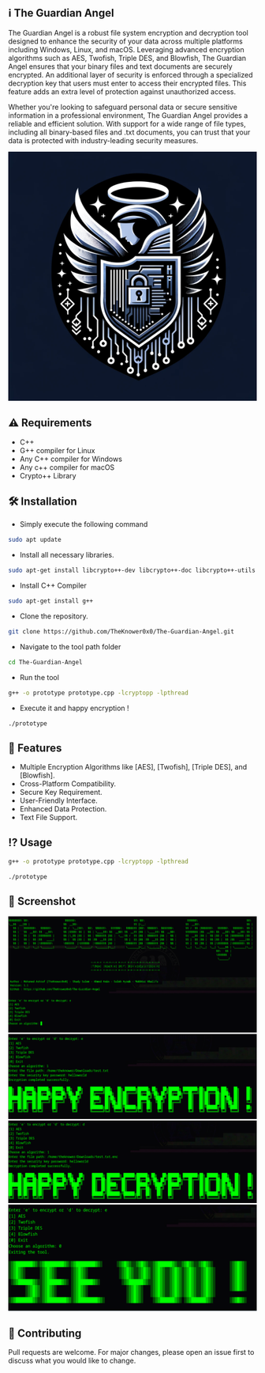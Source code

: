 ## ℹ️ The Guardian Angel

The Guardian Angel is a robust file system encryption and decryption tool designed to enhance the security of your data across multiple platforms including Windows, Linux, and macOS. Leveraging advanced encryption algorithms such as AES, Twofish, Triple DES, and Blowfish, The Guardian Angel ensures that your binary files and text documents are securely encrypted. An additional layer of security is enforced through a specialized decryption key that users must enter to access their encrypted files. This feature adds an extra level of protection against unauthorized access.

Whether you're looking to safeguard personal data or secure sensitive information in a professional environment, The Guardian Angel provides a reliable and efficient solution. With support for a wide range of file types, including all binary-based files and .txt documents, you can trust that your data is protected with industry-leading security measures.


![alt text](https://github.com/TheKnower0x0/The-Guardian-Angel/blob/main/img/TheGuardianAngel.jpg)
                                        

##  ⚠️ Requirements

- C++
- G++ compiler for Linux
- Any C++ compiler for Windows 
- Any c++ compiler for macOS
- Crypto++ Library



## 🛠️ Installation

* Simply execute the following command

```bash
sudo apt update
```
* Install all necessary libraries. 

```bash
sudo apt-get install libcrypto++-dev libcrypto++-doc libcrypto++-utils
```
* Install C++ Compiler

```bash
sudo apt-get install g++
```
* Clone the repository.

```bash
git clone https://github.com/TheKnower0x0/The-Guardian-Angel.git
```
* Navigate to the tool path folder

```bash
cd The-Guardian-Angel

```
* Run the tool

```bash
g++ -o prototype prototype.cpp -lcryptopp -lpthread
```
* Execute it and happy encryption !

```bash
./prototype
```

## 🎯 Features
- Multiple Encryption Algorithms like [AES], [Twofish], [Triple DES], and [Blowfish].
- Cross-Platform Compatibility.
- Secure Key Requirement.
- User-Friendly Interface.
- Enhanced Data Protection.
- Text File Support.



## ⁉️ Usage

```bash
g++ -o prototype prototype.cpp -lcryptopp -lpthread
```

```bash
./prototype
```


## 📸 Screenshot
![alt text](https://github.com/TheKnower0x0/The-Guardian-Angel/blob/main/img/Menu.png)
![alt text](https://github.com/TheKnower0x0/The-Guardian-Angel/blob/main/img/Encrypt.png)
![alt text](https://github.com/TheKnower0x0/The-Guardian-Angel/blob/main/img/Decrypt.png)
![alt text](https://github.com/TheKnower0x0/The-Guardian-Angel/blob/main/img/Exit.png)



## 💚 Contributing

Pull requests are welcome. For major changes, please open an issue first to discuss what you would like to change.


